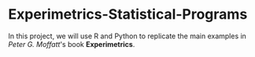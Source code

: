 # Experimetrics-Statistical-Programs

In this project, we will use R and Python to replicate the main examples in *Peter G. Moffatt*'s book **Experimetrics**.
